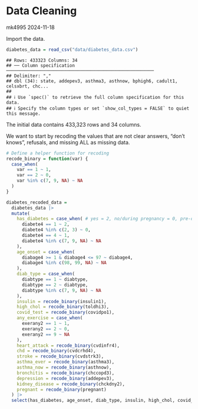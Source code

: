 Data Cleaning
================
mk4995
2024-11-18

Import the data.

``` r
diabetes_data = read_csv("data/diabetes_data.csv")
```

    ## Rows: 433323 Columns: 34
    ## ── Column specification ────────────────────────────────────────────────────────
    ## Delimiter: ","
    ## dbl (34): state, addepev3, asthma3, asthnow, bphigh6, cadult1, celsxbrt, chc...
    ## 
    ## ℹ Use `spec()` to retrieve the full column specification for this data.
    ## ℹ Specify the column types or set `show_col_types = FALSE` to quiet this message.

The initial data contains 433,323 rows and 34 columns.

We want to start by recoding the values that are not clear answers,
“don’t knows”, refusals, and missing ALL as missing data.

``` r
# Define a helper function for recoding
recode_binary = function(var) {
  case_when(
    var == 1 ~ 1,
    var == 2 ~ 0,
    var %in% c(7, 9, NA) ~ NA
  )
}
```

``` r
diabetes_recoded_data = 
  diabetes_data |> 
  mutate(
    has_diabetes = case_when( # yes = 2, no/during pregnancy = 0, pre-diabetes = 1
      diabete4 == 1 ~ 2,
      diabete4 %in% c(2, 3) ~ 0,
      diabete4 == 4 ~ 1,
      diabete4 %in% c(7, 9, NA) ~ NA
    ),
    age_onset = case_when(
      diabage4 >= 1 & diabage4 <= 97 ~ diabage4, 
      diabage4 %in% c(98, 99, NA) ~ NA
    ),
    diab_type = case_when(
      diabtype == 1 ~ diabtype,
      diabtype == 2 ~ diabtype, 
      diabtype %in% c(7, 9, NA) ~ NA
    ),
    insulin = recode_binary(insulin1),
    high_chol = recode_binary(toldhi3),
    covid_test = recode_binary(covidpo1),
    any_exercise = case_when(
      exerany2 == 1 ~ 1,
      exerany2 == 2 ~ 0,
      exerany2 == 9 ~ NA
    ),
    heart_attack = recode_binary(cvdinfr4),
    chd = recode_binary(cvdcrhd4),
    stroke = recode_binary(cvdstrk3),
    asthma_ever = recode_binary(asthma3),
    asthma_now = recode_binary(asthnow),
    bronchitis = recode_binary(chccopd3),
    depression = recode_binary(addepev3),
    kidney_disease = recode_binary(chckdny2),
    pregnant = recode_binary(pregnant)
  ) |> 
  select(has_diabetes, age_onset, diab_type, insulin, high_chol, covid_test, any_exercise, heart_attack, chd, stroke, asthma_ever, asthma_now, bronchitis, depression, kidney_disease, pregnant)
```
